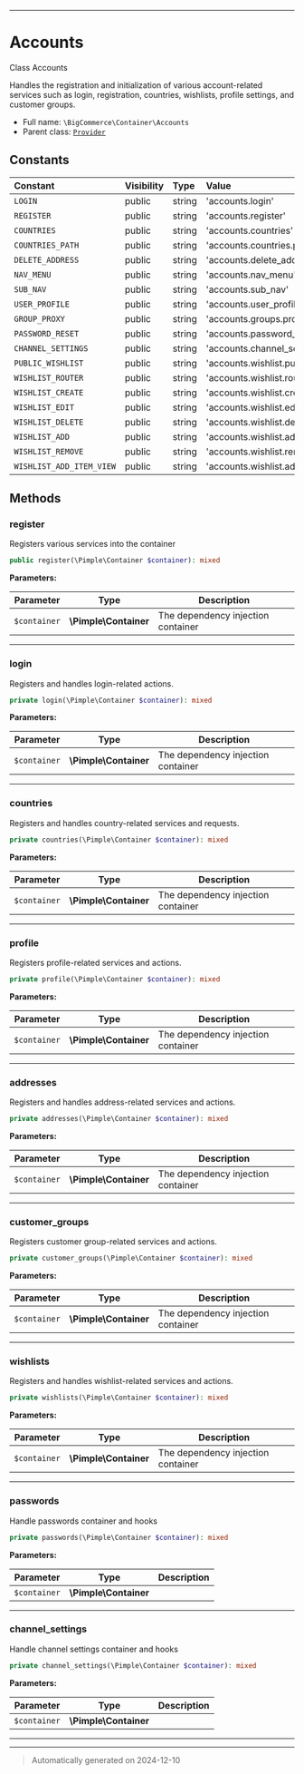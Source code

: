 ***

# Accounts

Class Accounts

Handles the registration and initialization of various account-related services
such as login, registration, countries, wishlists, profile settings, and customer groups.

* Full name: `\BigCommerce\Container\Accounts`
* Parent class: [`Provider`](./Provider.md)


## Constants

| Constant | Visibility | Type | Value |
|:---------|:-----------|:-----|:------|
|`LOGIN`|public|string|&#039;accounts.login&#039;|
|`REGISTER`|public|string|&#039;accounts.register&#039;|
|`COUNTRIES`|public|string|&#039;accounts.countries&#039;|
|`COUNTRIES_PATH`|public|string|&#039;accounts.countries.path&#039;|
|`DELETE_ADDRESS`|public|string|&#039;accounts.delete_address&#039;|
|`NAV_MENU`|public|string|&#039;accounts.nav_menu&#039;|
|`SUB_NAV`|public|string|&#039;accounts.sub_nav&#039;|
|`USER_PROFILE`|public|string|&#039;accounts.user_profile&#039;|
|`GROUP_PROXY`|public|string|&#039;accounts.groups.proxy&#039;|
|`PASSWORD_RESET`|public|string|&#039;accounts.password_reset&#039;|
|`CHANNEL_SETTINGS`|public|string|&#039;accounts.channel_settings&#039;|
|`PUBLIC_WISHLIST`|public|string|&#039;accounts.wishlist.public&#039;|
|`WISHLIST_ROUTER`|public|string|&#039;accounts.wishlist.router&#039;|
|`WISHLIST_CREATE`|public|string|&#039;accounts.wishlist.create&#039;|
|`WISHLIST_EDIT`|public|string|&#039;accounts.wishlist.edit&#039;|
|`WISHLIST_DELETE`|public|string|&#039;accounts.wishlist.delete&#039;|
|`WISHLIST_ADD`|public|string|&#039;accounts.wishlist.add_item&#039;|
|`WISHLIST_REMOVE`|public|string|&#039;accounts.wishlist.remove_item&#039;|
|`WISHLIST_ADD_ITEM_VIEW`|public|string|&#039;accounts.wishlist.add_item_view&#039;|


## Methods


### register

Registers various services into the container

```php
public register(\Pimple\Container $container): mixed
```








**Parameters:**

| Parameter | Type | Description |
|-----------|------|-------------|
| `$container` | **\Pimple\Container** | The dependency injection container |





***

### login

Registers and handles login-related actions.

```php
private login(\Pimple\Container $container): mixed
```








**Parameters:**

| Parameter | Type | Description |
|-----------|------|-------------|
| `$container` | **\Pimple\Container** | The dependency injection container |





***

### countries

Registers and handles country-related services and requests.

```php
private countries(\Pimple\Container $container): mixed
```








**Parameters:**

| Parameter | Type | Description |
|-----------|------|-------------|
| `$container` | **\Pimple\Container** | The dependency injection container |





***

### profile

Registers profile-related services and actions.

```php
private profile(\Pimple\Container $container): mixed
```








**Parameters:**

| Parameter | Type | Description |
|-----------|------|-------------|
| `$container` | **\Pimple\Container** | The dependency injection container |





***

### addresses

Registers and handles address-related services and actions.

```php
private addresses(\Pimple\Container $container): mixed
```








**Parameters:**

| Parameter | Type | Description |
|-----------|------|-------------|
| `$container` | **\Pimple\Container** | The dependency injection container |





***

### customer_groups

Registers customer group-related services and actions.

```php
private customer_groups(\Pimple\Container $container): mixed
```








**Parameters:**

| Parameter | Type | Description |
|-----------|------|-------------|
| `$container` | **\Pimple\Container** | The dependency injection container |





***

### wishlists

Registers and handles wishlist-related services and actions.

```php
private wishlists(\Pimple\Container $container): mixed
```








**Parameters:**

| Parameter | Type | Description |
|-----------|------|-------------|
| `$container` | **\Pimple\Container** | The dependency injection container |





***

### passwords

Handle passwords container and hooks

```php
private passwords(\Pimple\Container $container): mixed
```








**Parameters:**

| Parameter | Type | Description |
|-----------|------|-------------|
| `$container` | **\Pimple\Container** |  |





***

### channel_settings

Handle channel settings container and hooks

```php
private channel_settings(\Pimple\Container $container): mixed
```








**Parameters:**

| Parameter | Type | Description |
|-----------|------|-------------|
| `$container` | **\Pimple\Container** |  |





***


***
> Automatically generated on 2024-12-10
